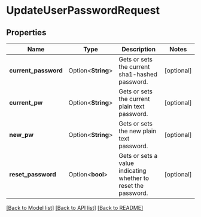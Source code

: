 # UpdateUserPasswordRequest

## Properties

Name | Type | Description | Notes
------------ | ------------- | ------------- | -------------
**current_password** | Option<**String**> | Gets or sets the current sha1-hashed password. | [optional]
**current_pw** | Option<**String**> | Gets or sets the current plain text password. | [optional]
**new_pw** | Option<**String**> | Gets or sets the new plain text password. | [optional]
**reset_password** | Option<**bool**> | Gets or sets a value indicating whether to reset the password. | [optional]

[[Back to Model list]](../README.md#documentation-for-models) [[Back to API list]](../README.md#documentation-for-api-endpoints) [[Back to README]](../README.md)


